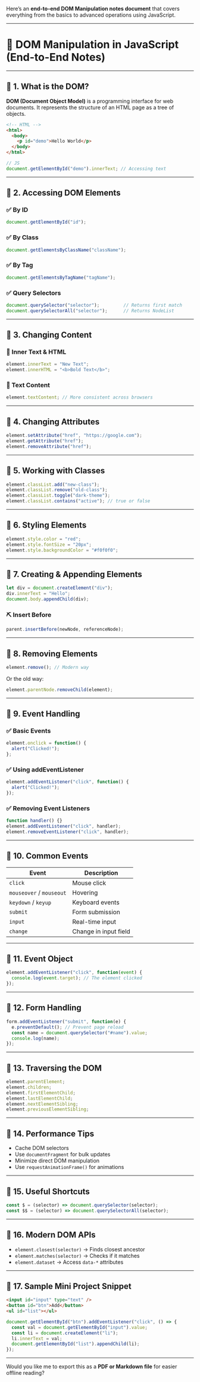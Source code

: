 Here’s an **end-to-end DOM Manipulation notes document** that covers everything from the basics to advanced operations using JavaScript.

---

# 📘 DOM Manipulation in JavaScript (End-to-End Notes)

---

## 📌 1. What is the DOM?

**DOM (Document Object Model)** is a programming interface for web documents. It represents the structure of an HTML page as a tree of objects.

```html
<!-- HTML -->
<html>
  <body>
    <p id="demo">Hello World</p>
  </body>
</html>
```

```js
// JS
document.getElementById("demo").innerText; // Accessing text
```

---

## 📌 2. Accessing DOM Elements

### ✅ By ID
```js
document.getElementById("id");
```

### ✅ By Class
```js
document.getElementsByClassName("className");
```

### ✅ By Tag
```js
document.getElementsByTagName("tagName");
```

### ✅ Query Selectors
```js
document.querySelector("selector");         // Returns first match
document.querySelectorAll("selector");      // Returns NodeList
```

---

## 📌 3. Changing Content

### 🔁 Inner Text & HTML
```js
element.innerText = "New Text";
element.innerHTML = "<b>Bold Text</b>";
```

### 🧠 Text Content
```js
element.textContent; // More consistent across browsers
```

---

## 📌 4. Changing Attributes

```js
element.setAttribute("href", "https://google.com");
element.getAttribute("href");
element.removeAttribute("href");
```

---

## 📌 5. Working with Classes

```js
element.classList.add("new-class");
element.classList.remove("old-class");
element.classList.toggle("dark-theme");
element.classList.contains("active"); // true or false
```

---

## 📌 6. Styling Elements

```js
element.style.color = "red";
element.style.fontSize = "20px";
element.style.backgroundColor = "#f0f0f0";
```

---

## 📌 7. Creating & Appending Elements

```js
let div = document.createElement("div");
div.innerText = "Hello";
document.body.appendChild(div);
```

### ⛏ Insert Before
```js
parent.insertBefore(newNode, referenceNode);
```

---

## 📌 8. Removing Elements

```js
element.remove(); // Modern way
```

Or the old way:

```js
element.parentNode.removeChild(element);
```

---

## 📌 9. Event Handling

### ✅ Basic Events
```js
element.onclick = function() {
  alert("Clicked!");
};
```

### ✅ Using addEventListener
```js
element.addEventListener("click", function() {
  alert("Clicked!");
});
```

### ✅ Removing Event Listeners
```js
function handler() {}
element.addEventListener("click", handler);
element.removeEventListener("click", handler);
```

---

## 📌 10. Common Events

| Event | Description |
|-------|-------------|
| `click` | Mouse click |
| `mouseover` / `mouseout` | Hovering |
| `keydown` / `keyup` | Keyboard events |
| `submit` | Form submission |
| `input` | Real-time input |
| `change` | Change in input field |

---

## 📌 11. Event Object

```js
element.addEventListener("click", function(event) {
  console.log(event.target); // The element clicked
});
```

---

## 📌 12. Form Handling

```js
form.addEventListener("submit", function(e) {
  e.preventDefault(); // Prevent page reload
  const name = document.querySelector("#name").value;
  console.log(name);
});
```

---

## 📌 13. Traversing the DOM

```js
element.parentElement;
element.children;
element.firstElementChild;
element.lastElementChild;
element.nextElementSibling;
element.previousElementSibling;
```

---

## 📌 14. Performance Tips

- Cache DOM selectors
- Use `documentFragment` for bulk updates
- Minimize direct DOM manipulation
- Use `requestAnimationFrame()` for animations

---

## 📌 15. Useful Shortcuts

```js
const $ = (selector) => document.querySelector(selector);
const $$ = (selector) => document.querySelectorAll(selector);
```

---

## 📌 16. Modern DOM APIs

- `element.closest(selector)` → Finds closest ancestor
- `element.matches(selector)` → Checks if it matches
- `element.dataset` → Access `data-*` attributes

---

## 📌 17. Sample Mini Project Snippet

```html
<input id="input" type="text" />
<button id="btn">Add</button>
<ul id="list"></ul>
```

```js
document.getElementById("btn").addEventListener("click", () => {
  const val = document.getElementById("input").value;
  const li = document.createElement("li");
  li.innerText = val;
  document.getElementById("list").appendChild(li);
});
```

---

Would you like me to export this as a **PDF or Markdown file** for easier offline reading?